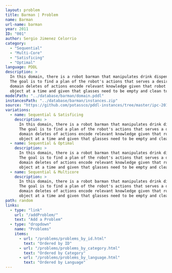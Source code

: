```yaml
---
layout: problem
title: Barman | Problem
name: Barman
url-name: barman
year: 2011
ID: "001"
author: Sergio Jimenez Celorrio
category: 
  - "Sequential"
  - "Multi-Core"
  - "Satisficing"
  - "Optimal"
language: PDDL
description: >
  In this domain, there is a robot barman that manipulates drink dispensers, glasses, and a shaker.
  The goal is to find a plan of the robot's actions that serves a desired set of drinks. In this
  domain deletes of actions encode relevant knowledge given that robot hands can only grasp one
  object at a time and given that glasses need to be empty and clean to be filled.
modelPath: "../database/barman/domain.pddl"
instancesPath: "../database/barman/instances.zip"
source: "https://github.com/potassco/pddl-instances/tree/master/ipc-2011/domains/barman-sequential-satisficing"
variations:
  - name: Sequential & Satisficing
    description: >
      In this domain, there is a robot barman that manipulates drink dispensers, glasses, and a shaker.
      The goal is to find a plan of the robot's actions that serves a desired set of drinks. In this
      domain deletes of actions encode relevant knowledge given that robot hands can only grasp one
      object at a time and given that glasses need to be empty and clean to be filled.
  - name: Sequential & Optimal
    description: >
      In this domain, there is a robot barman that manipulates drink dispensers, glasses, and a shaker.
      The goal is to find a plan of the robot's actions that serves a desired set of drinks. In this
      domain deletes of actions encode relevant knowledge given that robot hands can only grasp one
      object at a time and given that glasses need to be empty and clean to be filled.
  - name: Sequential & Multicore
    description: >
      In this domain, there is a robot barman that manipulates drink dispensers, glasses, and a shaker.
      The goal is to find a plan of the robot's actions that serves a desired set of drinks. In this
      domain deletes of actions encode relevant knowledge given that robot hands can only grasp one
      object at a time and given that glasses need to be empty and clean to be filled.
path: random
links:
  - type: "link"
    url: "/addProblem/"
    text: "Add a Problem"
  - type: "dropdown"
    name: "Problems"
    items:
      - url: "/problems/problems_by_id.html"
        text: "Ordered by ID"
      - url: "/problems/problems_by_category.html"
        text: "Ordered by Category"
      - url: "/problems/problems_by_language.html"
        text: "Ordered by Language"
---
```

